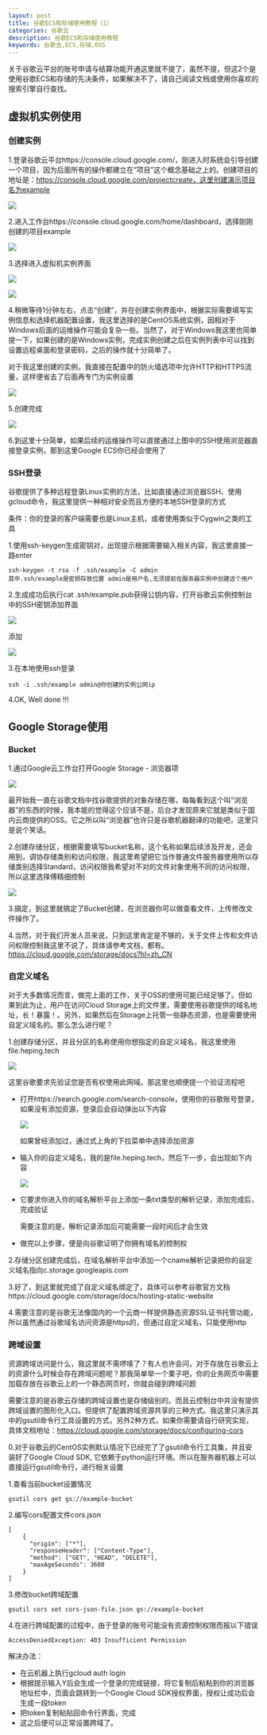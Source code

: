 ```yaml
---
layout: post
title: 谷歌ECS和存储使用教程（1）
categories: 谷歌云
description: 谷歌ECS和存储使用教程
keywords: 谷歌去,ECS,存储,OSS
---
```


关于谷歌云平台的账号申请与结算功能开通这里就不提了，虽然不提，但这2个是使用谷歌ECS和存储的先决条件，如果解决不了，请自己阅读文档或使用你喜欢的搜索引擎自行查找。

## 虚拟机实例使用

### 创建实例

1.登录谷歌云平台https://console.cloud.google.com/，刚进入时系统会引导创建一个项目，因为后面所有的操作都建立在“项目”这个概念基础之上的。创建项目的地址是：https://console.cloud.google.com/projectcreate，这里创建演示项目名为example

![](https://blog.heping.tech/Images/GoogleCloud/1.png)

2.进入工作台https://console.cloud.google.com/home/dashboard，选择刚刚创建的项目example

![](https://blog.heping.tech/Images/GoogleCloud/2.png)

3.选择进入虚拟机实例界面

![](https://blog.heping.tech/Images/GoogleCloud/3.png)

![](https://blog.heping.tech/Images/GoogleCloud/4.png)

4.稍微等待1分钟左右，点击“创建”，并在创建实例界面中，根据实际需要填写实例信息和选择机器配置设置，我这里选择的是CentOS系统实例，因相对于Windows后面的运维操作可能会复杂一些。当然了，对于Windows我这里也简单提一下，如果创建的是Windows实例，完成实例创建之后在实例列表中可以找到设置远程桌面和登录密码，之后的操作就十分简单了。

对于我这里创建的实例，我直接在配置中的防火墙选项中允许HTTP和HTTPS流量，这样便省去了后面再专门为实例设置

![](https://blog.heping.tech/Images/GoogleCloud/5.png)

5.创建完成

![](https://blog.heping.tech/Images/GoogleCloud/6.png)

6.到这里十分简单，如果后续的运维操作可以直接通过上图中的SSH使用浏览器直接登录实例，那到这里Google ECS你已经会使用了

### SSH登录

谷歌提供了多种远程登录Linux实例的方法，比如直接通过浏览器SSH、使用gcloud命令，我这里提供一种相对安全而且方便的本地SSH登录的方式

条件：你的登录的客户端需要也是Linux主机，或者使用类似于Cygwin之类的工具

1.使用ssh-keygen生成密钥对，出现提示根据需要输入相关内容，我这里直接一路enter

```
ssh-keygen -t rsa -f .ssh/example -C admin
其中.ssh/example是密钥存放位置 admin是用户名,无须提前在服务器实例中创建这个用户
```

2.生成成功后执行cat .ssh/example.pub获得公钥内容，打开谷歌云实例控制台中的SSH密钥添加界面

![](https://blog.heping.tech/Images/GoogleCloud/7.png)

添加

![](https://blog.heping.tech/Images/GoogleCloud/8.png)

3.在本地使用ssh登录

```
ssh -i .ssh/example admin@你创建的实例公网ip
```

4.OK, Well done !!!

## Google Storage使用

### Bucket

1.通过Google云工作台打开Google Storage - 浏览器项

![](https://blog.heping.tech/Images/GoogleCloud/a.png)

最开始我一直在谷歌文档中找谷歌提供的对象存储在哪，每每看到这个叫“浏览器”的东西的时候，我本能的觉得这个应该不是，后台才发现原来它就是类似于国内云商提供的OSS。它之所以叫“浏览器”也许只是谷歌机器翻译的功能吧，这里只是说个笑话。

2.创建存储分区，根据需要填写bucket名称，这个名称如果后续涉及开发，还会用到，调协存储类别和访问权限，我这里希望把它当作普通文件服务器使用所以存储类别选择Standard，访问权限我希望对不对的文件对象使用不同的访问权限，所以这里选择傅精细控制

![](https://blog.heping.tech/Images/GoogleCloud/b.png)

3.搞定，到这里就搞定了Bucket创建，在浏览器你可以做查看文件，上传修改文件操作了。

4.当然，对于我们开发人员来说，只到这里肯定是不够的，关于文件上传和文件访问权限控制我这里不说了，具体请参考文档，都有。https://cloud.google.com/storage/docs?hl=zh_CN

### 自定义域名

对于大多数情况而言，做完上面的工作，关于OSS的使用可能已经足够了。但如果到此为止，用户在访问Cloud Storage上的文件里，需要使用谷歌提供的域名地址，长！暴露！。另外，如果然后在Storage上托管一些静态资源，也是需要使用自定义域名的。那么怎么进行呢？

1.创建存储分区，并且分区的名称使用你想指定的自定义域名，我这里使用file.heping.tech

![](https://blog.heping.tech/Images/GoogleCloud/c.png)

这里谷歌要求先验证您是否有权使用此网域。那这里也顺便提一个验证流程吧

- 打开https://search.google.com/search-console，使用你的谷歌账号登录，如果没有添加资源，登录后会自动弹出以下内容

  ![](https://blog.heping.tech/Images/GoogleCloud/d.png)

  如果曾经添加过，通过式上角的下拉菜单中选择添加资源

- 输入你的自定义域名，我的是file.heping.tech，然后下一步，会出现如下内容

  ![](https://blog.heping.tech/Images/GoogleCloud/e.png)

- 它要求你进入你的域名解析平台上添加一条txt类型的解析记录，添加完成后，完成验证

  需要注意的是，解析记录添加后可能需要一段时间后才会生效

- 做完以上步骤，便是向谷歌证明了你拥有域名的控制权

2.存储分区创建完成后，在域名解析平台中添加一个cname解析记录把你的自定义域名指向c.storage.googleapis.com

3.好了，到这里就完成了自定义域名绑定了，具体可以参考谷歌官方文档https://cloud.google.com/storage/docs/hosting-static-website

4.需要注意的是谷歌无法像国内的一个云商一样提供静态资源SSL证书托管功能，所以虽然通过谷歌域名访问资源是https的，但通过自定义域名，只能使用http

### 跨域设置

资源跨域访问是什么，我这里就不需啰嗦了？有人也许会问，对于存放在谷歌云上的资源什么时候会存在跨域问题呢？那我简单举一个栗子吧，你的业务网页中需要加载存放在谷歌云上的一个静态网页时，你就会碰到跨域问题

需要注意的是谷歌云存储的跨域设置也是存储级别的。而且云控制台中并没有提供跨域设置的图形化入口。但提供了配置跨域资源共享的三种方式。我这里只演示其中的gsutil命令行工具设置的方式，另外2种方式，如果你需要请自行研究实现，具体文档地址：https://cloud.google.com/storage/docs/configuring-cors

0.对于谷歌云的CentOS实例默认情况下已经完了了gsutil命令行工具集，并且安装好了Google Cloud SDK, 它依赖于python运行环境。所以在服务器机器上可以直接运行gsutil命令行，进行相关设置

1.查看当前bucket设置情况

```
gsutil cors get gs://example-bucket
```

2.编写cors配置文件cors.json

```
[
    {
      "origin": ["*"],
      "responseHeader": ["Content-Type"],
      "method": ["GET", "HEAD", "DELETE"],
      "maxAgeSeconds": 3600
    }
]
```

3.修改bucket跨域配置

```
gsutil cors set cors-json-file.json gs://example-bucket
```

4.在进行跨域配置的过程中，由于登录的账号可能没有资源控制权限而报以下错误

```
AccessDeniedException: 403 Insufficient Permission
```

解决办法：

- 在云机器上执行gcloud auth login
- 根据提示输入Y后会生成一个登录的完成链接，将它复制后粘粘到你的浏览器地址栏中，页面会跳转到一个Google Cloud SDK授权界面，授权让成功后会生成一段token
- 把token复制粘贴回命令行界面，完成
- 这之后便可以正常设置跨域了。